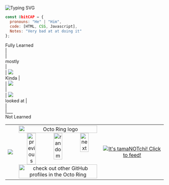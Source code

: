 <img src="https://readme-typing-svg.demolab.com?font=roboto&pause=1000&width=435&lines=Hi%2C+I'm+CAP;I+dont+know+why+ur+here;Im+just+a+kid;And+I'm+pretty+bad+at+codeing" alt="Typing SVG" /></a>


```javascript
const 8bitCAP = {
  pronouns: "He" | "Him",
  code: [HTML, CSS, Javascript],
  Notes: "Very bad at at doing it"
};
```
Fully Learned<br>     |<br>     |<br>        mostly<br>        |<br>        | <img src="https://skillicons.dev/icons?i=github,vercel,html,css" /><br>        Kinda | <br>        | <img src="https://skillicons.dev/icons?i=netlify" /><br>        |<br>        | <img src="https://skillicons.dev/icons?i=js" /><br>        looked at |<br>     |<br>     |___<br>     Not Learned
   

<table border="0" style="border-color: transparent;">
  <tr border="0" style="border-color: transparent;">
    <td align="center" valign="middle">
      <a href="https://github.com/anuraghazra/github-readme-stats">
        <img src="https://github-readme-stats.vercel.app/api?username=8bitCAP&&show_icons=true&theme=radical"/>
      </a>
    </td>
    <td align="center" valign="middle" border="0" style="border-color: transparent;">
     <a href="https://octo-ring.com/"><img src="https://octo-ring.com/static/img/widget/top.png" width="99%" alt="Octo Ring logo" align="top"></a><br><a href="https://octo-ring.com/p/8bitCAP/prev"><img src="https://octo-ring.com/static/img/widget/prev.png" width="33%" alt="previous" align="top" title="previous profile"></a><a href="https://octo-ring.com/p/8bitCAP/random"><img src="https://octo-ring.com/static/img/widget/random.png" width="33%" alt="random" align="top" title="random profile"></a><a href="https://octo-ring.com/p/8bitCAP/next"><img src="https://octo-ring.com/static/img/widget/next.png" width="33%" alt="next" align="top" title="next profile"></a><br><a href="https://octo-ring.com/"><img src="https://octo-ring.com/static/img/widget/bottom.png" width="99%" alt="check out other GitHub profiles in the Octo Ring" align="top"></a></td>
  <td align="center" valign="middle">
  <a href="https://tamanotchi.world/23106c">
    <img src="https://tamanotchi.world/i2/23106" alt="It's tamaNOTchi! Click to feed!">
  </a>
</td>
